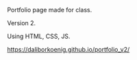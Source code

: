 Portfolio page made for class.

Version 2.

Using HTML, CSS, JS.

https://daliborkoenig.github.io/portfolio_v2/

